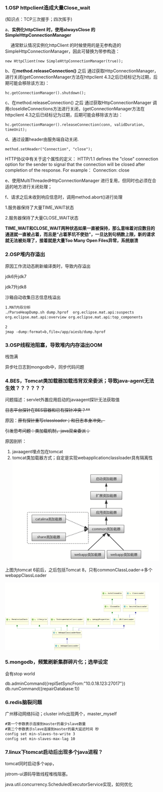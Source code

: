 ### 1.OSP httpclient造成大量Close_wait

(知识点：TCP三次握手；四次挥手)

a、**实例化httpClient 时，使用alwaysClose 的SimpleHttpConnectionManager**

　 通常默认情况实例化httpClient 的时候使用的是无参构造的SimpleHttpConnectionManager，因此可替换为带参构造：

```
new HttpClient(new SimpleHttpConnectionManager(true));
```

b、在**method.releaseConnection()** 之后 通过获取HttpConnectionManager，进行关闭(getConnectionManager方法在httpclient 4.3之后已经标记为过期，后期可能会移除该方法)：

```
hc.getConnectionManager().shutdown();
```

c、在method.releaseConnection() 之后 通过获取HttpConnectionManager 调用closeIdleConnections方法进行关闭，(getConnectionManager方法在httpclient 4.3之后已经标记为过期，后期可能会移除该方法)：

```
hc.getConnectionManager().releaseConnection(conn, validDuration, timeUnit);
```

d、通过设置header由服务端自动关闭.

```
method.setHeader("Connection", "close"); 
```

HTTP协议中有关于这个属性的定义： 
HTTP/1.1 defines the "close" connection option for the sender to signal that the connection will be closed after completion of the response. For example：
   Connection: close 

e、使用MultiThreadedHttpConnectionManager 进行复用，但同时也必须在合适的地方进行关闭处理；

f、请求之后未收到响应信息时，调用method.abort()进行处理



1.服务器保持了大量TIME_WAIT状态

2.服务器保持了大量CLOSE_WAIT状态

**TIME_WAIT和CLOSE_WAIT两种状态如果一直被保持，那么意味着对应数目的通道就一直被占着，而且是“占着茅坑不使劲”，一旦达到句柄数上限，新的请求就无法被处理了，接着就是大量Too Many Open Files异常，系统崩溃**



### 2.OSP堆内存溢出

原因工作流动态刷新编译类时，导致内存溢出

jdk6升jdk7

jdk7升jdk8

沙箱自动收集日志信息栈溢出

```shell
1.MAT内存分析
./ParseHeapDump.sh dump.hprof  org.eclipse.mat.api:suspects org.eclipse.mat.api:overview org.eclipse.mat.api:top_components

2
jmap -dump:format=b,file=/app/aiesb/dump.hprof
```



### 3.OSP线程池阻塞，导致堆内内存溢出OOM

栈饱满

异步吐日志到mongodb中，同步代码问题



### 4.BES，Tomcat类加载器加载违背双亲委派；导致java-agent无法生效？？？？？？

问题描述：servlet外置应用启动的javaagent探针无法获取值

~~日志平台探针在BES容器和已有探针冲突？**~~

原因：~~原有探针重写classloader；和日志本身冲突。~~

~~引发思考问题：类加载机制，java双亲委派；~~

原因剖析：

1. javaagent埋点包在tomcat
2. tomcat类加载器方式；自定是实现webapplicationclassloader具有隔离性
   ![](截图\tomcat类加载机制.png)

上图为tomcat 6前后，之后包括Tomcat 8，只有commonClassLoader->多个webappClassLoader

![](截图\webAppClassLoader图谱.png)

### 5.mongodb，频繁刷新集群碎片化；选举设定

会有stop world

db.adminCommand({replSetSyncFrom:"10.0.18.123:27017"}) 
db.runCommand({repairDatabase:1})



### 6.redis脑裂问题

广州移动网络抖动；cluster info出现两个，master_myself

```shell
#第一个参数表示连接到master的最少slave数量
#第二个参数表示slave连接到master的最大延迟时间 秒
config set min-slaves-to-write 3
config set min-slaves-max-lag 10
```




### 7.linux下tomcat启动后出现多个java进程？

tomcat同时启动多个app，

 jstrom-ui源码导致线程堆栈阻塞。

java.util.concurrency.ScheduledExecutorService实现，如何优化

